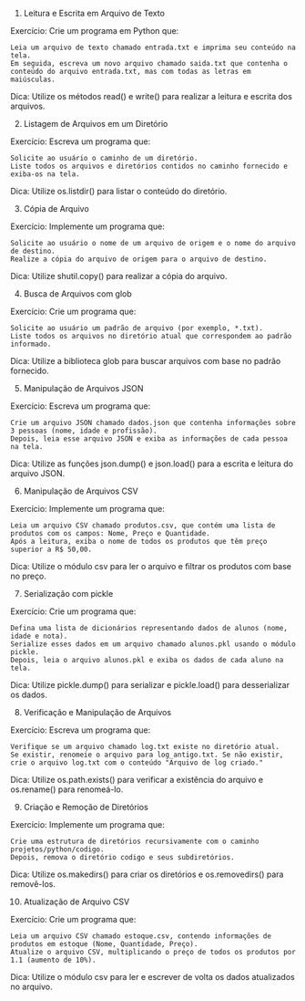 1. Leitura e Escrita em Arquivo de Texto

Exercício:
Crie um programa em Python que:

    Leia um arquivo de texto chamado entrada.txt e imprima seu conteúdo na tela.
    Em seguida, escreva um novo arquivo chamado saida.txt que contenha o conteúdo do arquivo entrada.txt, mas com todas as letras em maiúsculas.

Dica: Utilize os métodos read() e write() para realizar a leitura e escrita dos arquivos.

2. Listagem de Arquivos em um Diretório

Exercício:
Escreva um programa que:

    Solicite ao usuário o caminho de um diretório.
    Liste todos os arquivos e diretórios contidos no caminho fornecido e exiba-os na tela.

Dica: Utilize os.listdir() para listar o conteúdo do diretório.


3. Cópia de Arquivo

Exercício:
Implemente um programa que:

    Solicite ao usuário o nome de um arquivo de origem e o nome do arquivo de destino.
    Realize a cópia do arquivo de origem para o arquivo de destino.

Dica: Utilize shutil.copy() para realizar a cópia do arquivo.

4. Busca de Arquivos com glob

Exercício:
Crie um programa que:

    Solicite ao usuário um padrão de arquivo (por exemplo, *.txt).
    Liste todos os arquivos no diretório atual que correspondem ao padrão informado.

Dica: Utilize a biblioteca glob para buscar arquivos com base no padrão fornecido.


5. Manipulação de Arquivos JSON

Exercício:
Escreva um programa que:

    Crie um arquivo JSON chamado dados.json que contenha informações sobre 3 pessoas (nome, idade e profissão).
    Depois, leia esse arquivo JSON e exiba as informações de cada pessoa na tela.

Dica: Utilize as funções json.dump() e json.load() para a escrita e leitura do arquivo JSON.


6. Manipulação de Arquivos CSV

Exercício:
Implemente um programa que:

    Leia um arquivo CSV chamado produtos.csv, que contém uma lista de produtos com os campos: Nome, Preço e Quantidade.
    Após a leitura, exiba o nome de todos os produtos que têm preço superior a R$ 50,00.

Dica: Utilize o módulo csv para ler o arquivo e filtrar os produtos com base no preço.


7. Serialização com pickle

Exercício:
Crie um programa que:

    Defina uma lista de dicionários representando dados de alunos (nome, idade e nota).
    Serialize esses dados em um arquivo chamado alunos.pkl usando o módulo pickle.
    Depois, leia o arquivo alunos.pkl e exiba os dados de cada aluno na tela.

Dica: Utilize pickle.dump() para serializar e pickle.load() para desserializar os dados.


8. Verificação e Manipulação de Arquivos

Exercício:
Escreva um programa que:

    Verifique se um arquivo chamado log.txt existe no diretório atual.
    Se existir, renomeie o arquivo para log_antigo.txt. Se não existir, crie o arquivo log.txt com o conteúdo "Arquivo de log criado."

Dica: Utilize os.path.exists() para verificar a existência do arquivo e os.rename() para renomeá-lo.


9. Criação e Remoção de Diretórios

Exercício:
Implemente um programa que:

    Crie uma estrutura de diretórios recursivamente com o caminho projetos/python/codigo.
    Depois, remova o diretório codigo e seus subdiretórios.

Dica: Utilize os.makedirs() para criar os diretórios e os.removedirs() para removê-los.

10. Atualização de Arquivo CSV

Exercício:
Crie um programa que:

    Leia um arquivo CSV chamado estoque.csv, contendo informações de produtos em estoque (Nome, Quantidade, Preço).
    Atualize o arquivo CSV, multiplicando o preço de todos os produtos por 1.1 (aumento de 10%).

Dica: Utilize o módulo csv para ler e escrever de volta os dados atualizados no arquivo.